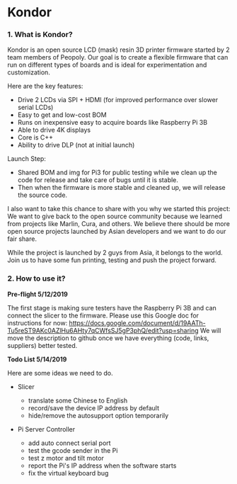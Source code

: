 # Kondor


### 1. What is Kondor?
Kondor is an open source LCD (mask) resin 3D printer firmware started by 2 team members of Peopoly. Our goal is to create a flexible firmware that can run on different types of boards and is ideal for experimentation and customization.   

Here are the key features:
-    Drive 2 LCDs via SPI + HDMI (for improved performance over slower serial LCDs)
-    Easy to get and low-cost BOM 
-    Runs on inexpensive easy to acquire boards like Raspberry Pi 3B
-    Able to drive 4K displays
-    Core is C++
-    Ability to drive DLP (not at initial launch)

Launch Step:
-    Shared BOM and img for Pi3 for public testing while we clean up the code for release and take care of bugs until it is stable.
-    Then when the firmware is more stable and cleaned up, we will release the source code.

I also want to take this chance to share with you why we started this project: 
We want to give back to the open source community because we learned from projects like Marlin, Cura, and others.
We believe there should be more open source projects launched by Asian developers and we want to do our fair share.

While the project is launched by 2 guys from Asia, it belongs to the world. Join us to have some fun printing, testing and push the project forward.

### 2. How to use it?

**Pre-flight  5/12/2019**

The first stage is making sure testers have the Raspberry Pi 3B and can connect the slicer to the firmware.
Please use this Google doc for instructions for now:
https://docs.google.com/document/d/19AATh-Tu5reST9AKc0AZlHu6AHty7qCWfsSJ5gP3phQ/edit?usp=sharing
We will move the description to github once we have everything (code, links, suppliers) better tested.

**Todo List 5/14/2019**

Here are some ideas we need to do.

- Slicer
    - translate some Chinese to English
    - record/save the device IP address by default
    - hide/remove the autosupport option temporarily

- Pi Server Controller
    - add auto connect serial port 
    - test the gcode sender in the Pi
    - test z motor and tilt motor
    - report the Pi's IP address when the software starts
    - fix the virtual keyboard bug



